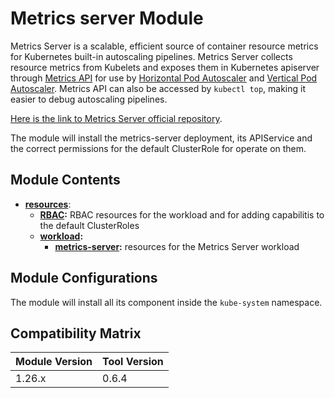 # Metrics server Module

Metrics Server is a scalable, efficient source of container resource metrics for Kubernetes built-in autoscaling pipelines.
Metrics Server collects resource metrics from Kubelets and exposes them in Kubernetes apiserver through [Metrics API]
for use by [Horizontal Pod Autoscaler] and [Vertical Pod Autoscaler]. Metrics API can also be accessed by `kubectl top`,
making it easier to debug autoscaling pipelines.

[Here is the link to Metrics Server official repository].

The module will install the metrics-server deployment, its APIService and the correct permissions for the default ClusterRole for operate on them.

## Module Contents

- **[resources](./base/resources)**:
  - **[RBAC](./base/resources/rbac):** RBAC resources for the workload and for adding capabilitis to the default ClusterRoles
  - **[workload](./base/resources/workloads):**
    - **[metrics-server](./base/resources/workloads/metrics-server):** resources for the Metrics Server workload

## Module Configurations

The module will install all its component inside the `kube-system` namespace.

## Compatibility Matrix

| Module Version | Tool Version   |
|----------------|----------------|
| 1.26.x         | 0.6.4          |


[Here is the link to Metrics Server official repository]: https://github.com/kubernetes-sigs/metrics-server
	"Metrics Server GitHub Repository"
[Metrics API]: https://github.com/kubernetes/metrics
[Horizontal Pod Autoscaler]: https://kubernetes.io/docs/tasks/run-application/horizontal-pod-autoscale/
[Vertical Pod Autoscaler]: https://github.com/kubernetes/autoscaler/tree/master/vertical-pod-autoscaler/
